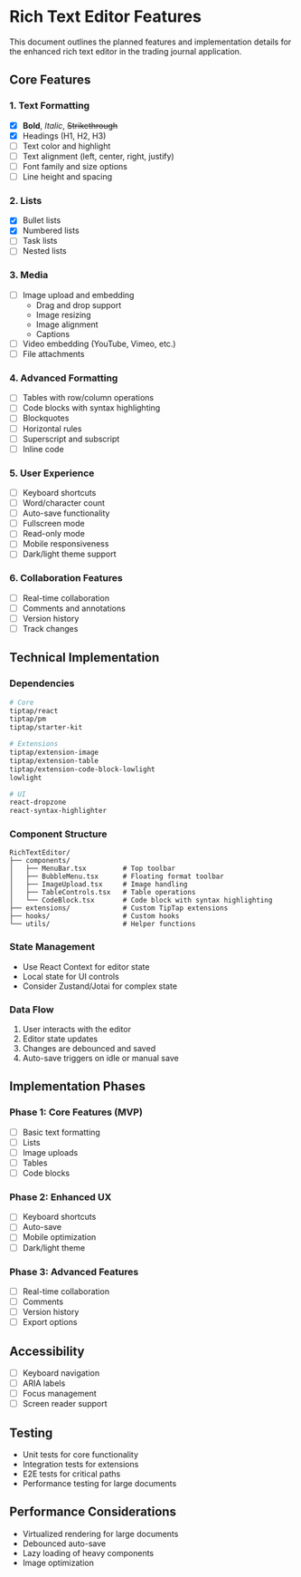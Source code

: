 # Rich Text Editor Features

This document outlines the planned features and implementation details for the enhanced rich text editor in the trading journal application.

## Core Features

### 1. Text Formatting
- [x] **Bold**, *Italic*, ~~Strikethrough~~
- [x] Headings (H1, H2, H3)
- [ ] Text color and highlight
- [ ] Text alignment (left, center, right, justify)
- [ ] Font family and size options
- [ ] Line height and spacing

### 2. Lists
- [x] Bullet lists
- [x] Numbered lists
- [ ] Task lists
- [ ] Nested lists

### 3. Media
- [ ] Image upload and embedding
  - Drag and drop support
  - Image resizing
  - Image alignment
  - Captions
- [ ] Video embedding (YouTube, Vimeo, etc.)
- [ ] File attachments

### 4. Advanced Formatting
- [ ] Tables with row/column operations
- [ ] Code blocks with syntax highlighting
- [ ] Blockquotes
- [ ] Horizontal rules
- [ ] Superscript and subscript
- [ ] Inline code

### 5. User Experience
- [ ] Keyboard shortcuts
- [ ] Word/character count
- [ ] Auto-save functionality
- [ ] Fullscreen mode
- [ ] Read-only mode
- [ ] Mobile responsiveness
- [ ] Dark/light theme support

### 6. Collaboration Features
- [ ] Real-time collaboration
- [ ] Comments and annotations
- [ ] Version history
- [ ] Track changes

## Technical Implementation

### Dependencies
```bash
# Core
tiptap/react
tiptap/pm
tiptap/starter-kit

# Extensions
tiptap/extension-image
tiptap/extension-table
tiptap/extension-code-block-lowlight
lowlight

# UI
react-dropzone
react-syntax-highlighter
```

### Component Structure
```
RichTextEditor/
├── components/
│   ├── MenuBar.tsx         # Top toolbar
│   ├── BubbleMenu.tsx      # Floating format toolbar
│   ├── ImageUpload.tsx     # Image handling
│   ├── TableControls.tsx   # Table operations
│   └── CodeBlock.tsx       # Code block with syntax highlighting
├── extensions/             # Custom TipTap extensions
├── hooks/                  # Custom hooks
└── utils/                  # Helper functions
```

### State Management
- Use React Context for editor state
- Local state for UI controls
- Consider Zustand/Jotai for complex state

### Data Flow
1. User interacts with the editor
2. Editor state updates
3. Changes are debounced and saved
4. Auto-save triggers on idle or manual save

## Implementation Phases

### Phase 1: Core Features (MVP)
- [ ] Basic text formatting
- [ ] Lists
- [ ] Image uploads
- [ ] Tables
- [ ] Code blocks

### Phase 2: Enhanced UX
- [ ] Keyboard shortcuts
- [ ] Auto-save
- [ ] Mobile optimization
- [ ] Dark/light theme

### Phase 3: Advanced Features
- [ ] Real-time collaboration
- [ ] Comments
- [ ] Version history
- [ ] Export options

## Accessibility
- [ ] Keyboard navigation
- [ ] ARIA labels
- [ ] Focus management
- [ ] Screen reader support

## Testing
- Unit tests for core functionality
- Integration tests for extensions
- E2E tests for critical paths
- Performance testing for large documents

## Performance Considerations
- Virtualized rendering for large documents
- Debounced auto-save
- Lazy loading of heavy components
- Image optimization
